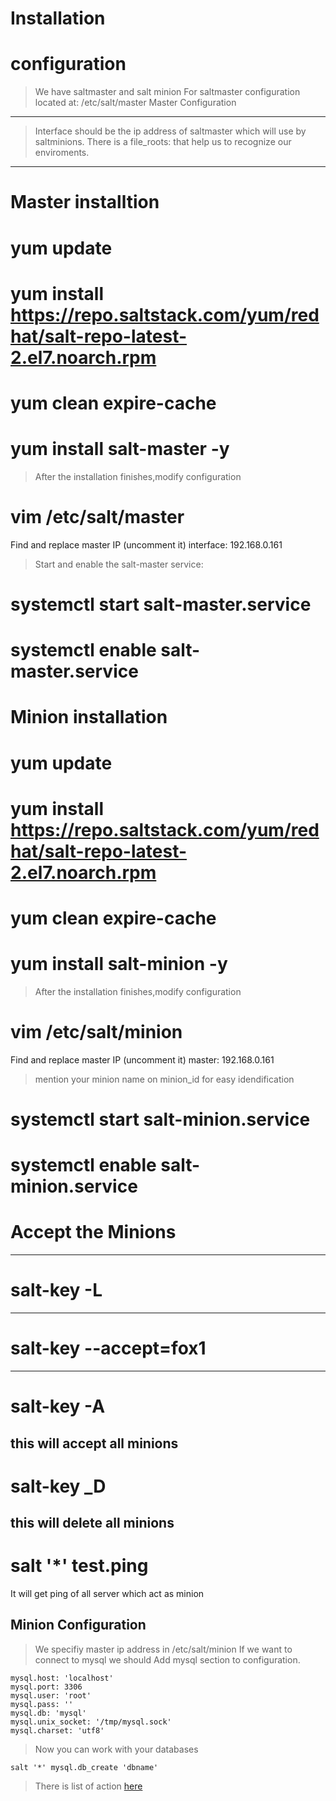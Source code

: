 Installation
===============

# configuration
> We have saltmaster and salt minion 
> For saltmaster configuration located at:
/etc/salt/master
Master Configuration
---
> Interface  should be the ip address of saltmaster which will use by saltminions.
> There is a file_roots: that help us to recognize our enviroments.
---
# Master installtion
> 
# yum update
# yum install https://repo.saltstack.com/yum/redhat/salt-repo-latest-2.el7.noarch.rpm
# yum clean expire-cache
# yum install salt-master -y

>After the installation finishes,modify configuration
# vim /etc/salt/master
Find and replace master IP (uncomment it)
interface: 192.168.0.161

>Start and enable the salt-master service:
# systemctl start salt-master.service
# systemctl enable salt-master.service

# Minion installation

# yum update
# yum install https://repo.saltstack.com/yum/redhat/salt-repo-latest-2.el7.noarch.rpm
# yum clean expire-cache
# yum install salt-minion -y

>After the installation finishes,modify configuration

# vim /etc/salt/minion
Find and replace master IP (uncomment it)
master: 192.168.0.161

>mention your minion name on minion_id for easy idendification

# systemctl start salt-minion.service
# systemctl enable salt-minion.service

# Accept the Minions
---
# salt-key -L				
---
# salt-key --accept=fox1
---
# salt-key -A
this will accept all minions
---
# salt-key _D
this will delete all minions
---
# salt '*' test.ping	
It will get ping of all server which act as minion
										
Minion Configuration
---
> We specifiy master ip address in /etc/salt/minion
> If we want to connect to mysql we should
> Add mysql section to configuration. 

```
mysql.host: 'localhost'
mysql.port: 3306
mysql.user: 'root'
mysql.pass: ''
mysql.db: 'mysql'
mysql.unix_socket: '/tmp/mysql.sock'
mysql.charset: 'utf8'
```
> Now you can work with your databases

```
salt '*' mysql.db_create 'dbname'
```
> There is list of action [here](https://docs.saltstack.com/en/latest/ref/modules/all/salt.modules.mysql.html)
